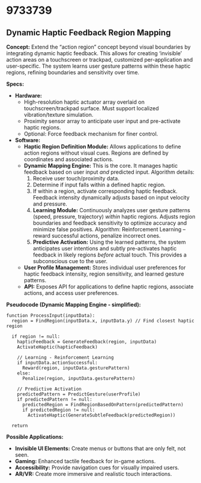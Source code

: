 # 9733739

## Dynamic Haptic Feedback Region Mapping

**Concept:** Extend the “action region” concept beyond visual boundaries by integrating dynamic haptic feedback. This allows for creating ‘invisible’ action areas on a touchscreen or trackpad, customized per-application and user-specific. The system learns user gesture patterns within these haptic regions, refining boundaries and sensitivity over time.

**Specs:**

*   **Hardware:**
    *   High-resolution haptic actuator array overlaid on touchscreen/trackpad surface. Must support localized vibration/texture simulation.
    *   Proximity sensor array to anticipate user input and pre-activate haptic regions.
    *   Optional: Force feedback mechanism for finer control.
*   **Software:**
    *   **Haptic Region Definition Module:** Allows applications to define action regions without visual cues. Regions are defined by coordinates and associated actions.
    *   **Dynamic Mapping Engine:** This is the core. It manages haptic feedback based on user input *and* predicted input.  Algorithm details:
        1.  Receive user touch/proximity data.
        2.  Determine if input falls within a defined haptic region.
        3.  If within a region, activate corresponding haptic feedback.  Feedback intensity dynamically adjusts based on input velocity and pressure.
        4.  **Learning Module:**  Continuously analyzes user gesture patterns (speed, pressure, trajectory) *within* haptic regions. Adjusts region boundaries and feedback sensitivity to optimize accuracy and minimize false positives.  Algorithm: Reinforcement Learning – reward successful actions, penalize incorrect ones.
        5.  **Predictive Activation:** Using the learned patterns, the system anticipates user intentions and subtly pre-activates haptic feedback in likely regions *before* actual touch. This provides a subconscious cue to the user.
    *   **User Profile Management:**  Stores individual user preferences for haptic feedback intensity, region sensitivity, and learned gesture patterns.
    *   **API:**  Exposes API for applications to define haptic regions, associate actions, and access user preferences.

**Pseudocode (Dynamic Mapping Engine - simplified):**

```
function ProcessInput(inputData):
  region = FindRegion(inputData.x, inputData.y) // Find closest haptic region

  if region != null:
    hapticFeedback = GenerateFeedback(region, inputData)
    ActivateHaptic(hapticFeedback)

    // Learning - Reinforcement Learning
    if inputData.actionSuccessful:
      Reward(region, inputData.gesturePattern)
    else:
      Penalize(region, inputData.gesturePattern)

    // Predictive Activation
    predictedPattern = PredictGesture(userProfile)
    if predictedPattern != null:
      predictedRegion = FindRegionBasedOnPattern(predictedPattern)
      if predictedRegion != null:
        ActivateHaptic(GenerateSubtleFeedback(predictedRegion))

  return
```

**Possible Applications:**

*   **Invisible UI Elements:**  Create menus or buttons that are only felt, not seen.
*   **Gaming:**  Enhanced tactile feedback for in-game actions.
*   **Accessibility:**  Provide navigation cues for visually impaired users.
*   **AR/VR:**  Create more immersive and realistic touch interactions.